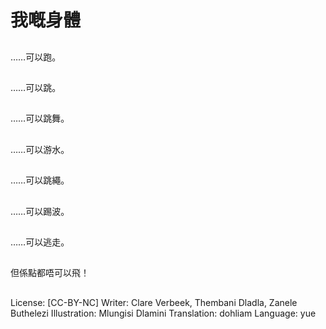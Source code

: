 # 我嘅身體

##
……可以跑。

##
……可以跳。

##
……可以跳舞。

##
……可以游水。

##
……可以跳繩。

##
……可以踢波。

##
……可以逃走。

##
但係點都唔可以飛！

##
License: [CC-BY-NC]
Writer: Clare Verbeek, Thembani Dladla, Zanele Buthelezi
Illustration: Mlungisi Dlamini
Translation: dohliam
Language: yue
